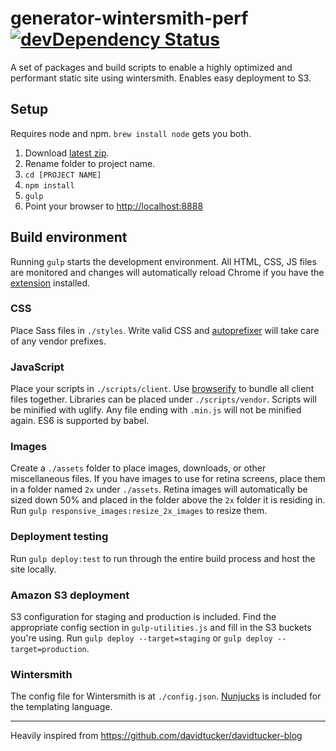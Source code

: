 # generator-wintersmith-perf [![devDependency Status](https://david-dm.org/ebello/generator-wintersmith-perf/dev-status.svg)](https://david-dm.org/ebello/generator-wintersmith-perf#info=devDependencies)

A set of packages and build scripts to enable a highly optimized and performant static site using wintersmith. Enables easy deployment to S3.

## Setup
Requires node and npm. `brew install node` gets you both.

1. Download [latest zip](https://github.com/ebello/generator-wintersmith-perf/archive/master.zip).
2. Rename folder to project name.
3. `cd [PROJECT NAME]`
4. `npm install`
5. `gulp`
6. Point your browser to [http://localhost:8888](http://localhost:8888)

## Build environment
Running `gulp` starts the development environment. All HTML, CSS, JS files are monitored and changes will automatically reload Chrome if you have the [extension](https://chrome.google.com/webstore/detail/livereload/jnihajbhpnppcggbcgedagnkighmdlei?hl=en) installed.

### CSS
Place Sass files in `./styles`. Write valid CSS and [autoprefixer](https://github.com/ai/autoprefixer) will take care of any vendor prefixes.

### JavaScript
Place your scripts in `./scripts/client`. Use [browserify](http://browserify.org/articles.html) to bundle all client files together. Libraries can be placed under `./scripts/vendor`. Scripts will be minified with uglify. Any file ending with `.min.js` will not be minified again. ES6 is supported by babel. 

### Images
Create a `./assets` folder to place images, downloads, or other miscellaneous files. If you have images to use for retina screens, place them in a folder named `2x` under `./assets`. Retina images will automatically be sized down 50% and placed in the folder above the `2x` folder it is residing in. Run `gulp responsive_images:resize_2x_images` to resize them.

### Deployment testing
Run `gulp deploy:test` to run through the entire build process and host the site locally.

### Amazon S3 deployment
S3 configuration for staging and production is included. Find the appropriate config section in `gulp-utilities.js` and fill in the S3 buckets you're using. Run `gulp deploy --target=staging` or `gulp deploy --target=production`.

### Wintersmith
The config file for Wintersmith is at `./config.json`. [Nunjucks](http://mozilla.github.io/nunjucks/) is included for the templating language.

***
Heavily inspired from https://github.com/davidtucker/davidtucker-blog
